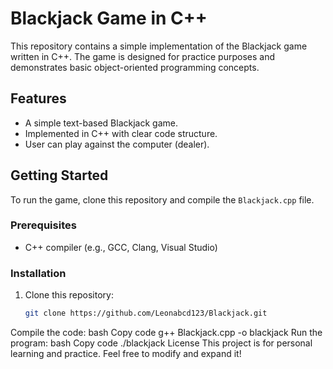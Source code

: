# Blackjack Game in C++

This repository contains a simple implementation of the Blackjack game written in C++. The game is designed for practice purposes and demonstrates basic object-oriented programming concepts.

## Features

- A simple text-based Blackjack game.
- Implemented in C++ with clear code structure.
- User can play against the computer (dealer).

## Getting Started

To run the game, clone this repository and compile the `Blackjack.cpp` file.

### Prerequisites

- C++ compiler (e.g., GCC, Clang, Visual Studio)

### Installation

1. Clone this repository:
   ```bash
   git clone https://github.com/Leonabcd123/Blackjack.git
Compile the code:
bash
Copy code
g++ Blackjack.cpp -o blackjack
Run the program:
bash
Copy code
./blackjack
License
This project is for personal learning and practice. Feel free to modify and expand it!
